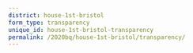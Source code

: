 ```yaml
---
district: house-1st-bristol
form_type: transparency
unique_id: house-1st-bristol-transparency
permalink: /2020bq/house-1st-bristol/transparency/
---
```

